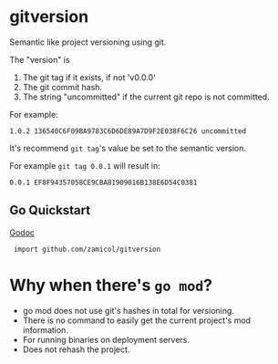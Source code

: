 # gitversion

Semantic like project versioning using git.  

The "version" is
  1. The git tag if it exists, if not 'v0.0.0'
  2. The git commit hash.
  3. The string "uncommitted" if the current git repo is not committed.

For example:

    1.0.2 136540C6F09BA9783C6D6DE89A7D9F2E038F6C26 uncommitted

It's recommend `git tag`'s value be set to the semantic version.

For example `git tag 0.0.1` will result in:

    0.0.1 EF8F94357058CE9CBA81909016B138E6D54C0381


## Go Quickstart
[Godoc](https://godoc.org/github.com/zamicol/gitversion)

` import github.com/zamicol/gitversion`


# Why when there's `go mod`?

- go mod does not use git's hashes in total for versioning.
- There is no command to easily get the current project's mod information.
- For running binaries on deployment servers.
- Does not rehash the project.  




